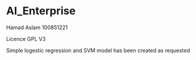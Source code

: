 # AI_Enterprise

Hamad Aslam
100851221

Licence GPL V3

Simple logestic regression and SVM model has been created as requested 

